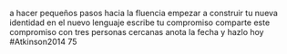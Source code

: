 a hacer pequeños pasos hacia la fluencia
empezar a construir tu nueva identidad en el nuevo lenguaje
escribe tu compromiso
comparte este compromiso con tres personas cercanas
anota la fecha y hazlo hoy
#Atkinson2014 75
